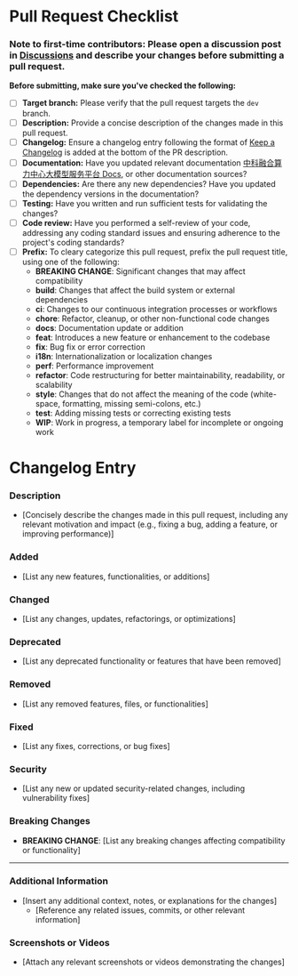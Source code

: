 # Pull Request Checklist

### Note to first-time contributors: Please open a discussion post in [Discussions](https://github.com/open-webui/open-webui/discussions) and describe your changes before submitting a pull request.

**Before submitting, make sure you've checked the following:**

- [ ] **Target branch:** Please verify that the pull request targets the `dev` branch.
- [ ] **Description:** Provide a concise description of the changes made in this pull request.
- [ ] **Changelog:** Ensure a changelog entry following the format of [Keep a Changelog](https://keepachangelog.com/) is added at the bottom of the PR description.
- [ ] **Documentation:** Have you updated relevant documentation [中科融合算力中心大模型服务平台 Docs](https://github.com/open-webui/docs), or other documentation sources?
- [ ] **Dependencies:** Are there any new dependencies? Have you updated the dependency versions in the documentation?
- [ ] **Testing:** Have you written and run sufficient tests for validating the changes?
- [ ] **Code review:** Have you performed a self-review of your code, addressing any coding standard issues and ensuring adherence to the project's coding standards?
- [ ] **Prefix:** To cleary categorize this pull request, prefix the pull request title, using one of the following:
  - **BREAKING CHANGE**: Significant changes that may affect compatibility
  - **build**: Changes that affect the build system or external dependencies
  - **ci**: Changes to our continuous integration processes or workflows
  - **chore**: Refactor, cleanup, or other non-functional code changes
  - **docs**: Documentation update or addition
  - **feat**: Introduces a new feature or enhancement to the codebase
  - **fix**: Bug fix or error correction
  - **i18n**: Internationalization or localization changes
  - **perf**: Performance improvement
  - **refactor**: Code restructuring for better maintainability, readability, or scalability
  - **style**: Changes that do not affect the meaning of the code (white-space, formatting, missing semi-colons, etc.)
  - **test**: Adding missing tests or correcting existing tests
  - **WIP**: Work in progress, a temporary label for incomplete or ongoing work

# Changelog Entry

### Description

- [Concisely describe the changes made in this pull request, including any relevant motivation and impact (e.g., fixing a bug, adding a feature, or improving performance)]

### Added

- [List any new features, functionalities, or additions]

### Changed

- [List any changes, updates, refactorings, or optimizations]

### Deprecated

- [List any deprecated functionality or features that have been removed]

### Removed

- [List any removed features, files, or functionalities]

### Fixed

- [List any fixes, corrections, or bug fixes]

### Security

- [List any new or updated security-related changes, including vulnerability fixes]

### Breaking Changes

- **BREAKING CHANGE**: [List any breaking changes affecting compatibility or functionality]

---

### Additional Information

- [Insert any additional context, notes, or explanations for the changes]
  - [Reference any related issues, commits, or other relevant information]

### Screenshots or Videos

- [Attach any relevant screenshots or videos demonstrating the changes]
